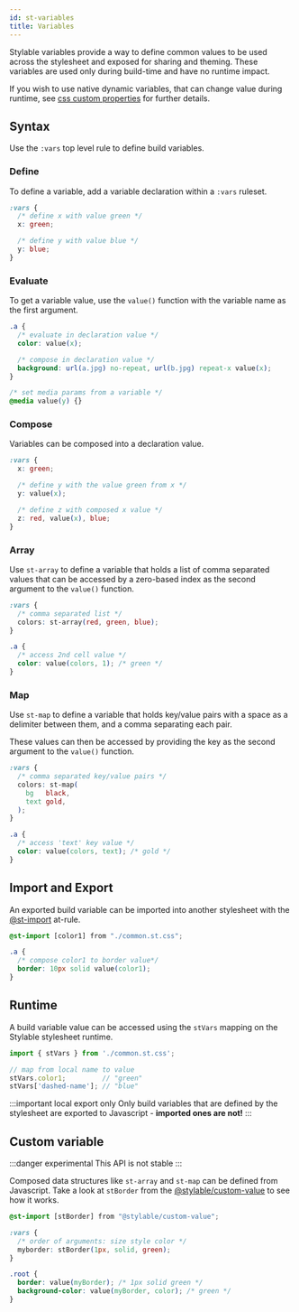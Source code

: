 ```yaml
---
id: st-variables
title: Variables
---
```


Stylable variables provide a way to define common values to be used across the stylesheet and exposed for sharing and theming.
These variables are used only during build-time and have no runtime impact.

If you wish to use native dynamic variables, that can change value during runtime, see [css custom properties](./css-vars.md) for further details.

## Syntax

Use the `:vars` top level rule to define build variables.

### Define

To define a variable, add a variable declaration within a `:vars` ruleset.

```css
:vars {
  /* define x with value green */
  x: green;

  /* define y with value blue */
  y: blue;
}
```

### Evaluate

To get a variable value, use the `value()` function with the variable name as the first argument.

<!-- prettier-ignore-start -->
```css
.a {
  /* evaluate in declaration value */
  color: value(x);

  /* compose in declaration value */
  background: url(a.jpg) no-repeat, url(b.jpg) repeat-x value(x);
}

/* set media params from a variable */
@media value(y) {}
```
<!-- prettier-ignore-end -->

### Compose

Variables can be composed into a declaration value.

```css
:vars {
  x: green;

  /* define y with the value green from x */
  y: value(x);

  /* define z with composed x value */
  z: red, value(x), blue;
}
```

### Array

Use `st-array` to define a variable that holds a list of comma separated values that can be accessed by a zero-based index as the second argument to the `value()` function.

```css
:vars {
  /* comma separated list */
  colors: st-array(red, green, blue);
}

.a {
  /* access 2nd cell value */
  color: value(colors, 1); /* green */
}
```

### Map

Use `st-map` to define a variable that holds key/value pairs with a space as a delimiter between them, and a comma separating each pair.

These values can then be accessed by providing the key as the second argument to the `value()` function.

<!-- prettier-ignore-start -->
```css
:vars {
  /* comma separated key/value pairs */
  colors: st-map(
    bg   black, 
    text gold,
  );
}

.a {
  /* access 'text' key value */
  color: value(colors, text); /* gold */
}
```
<!-- prettier-ignore-end -->

<!-- ### Nested -->
<!-- ToDo: open this section once the referencing of array in map is fixed -->
<!-- In the same way `st-map` and `st-array` can be defined with nested values, they can also reference other variables. -->

<!-- prettier-ignore-start -->
<!-- ```css
:vars {
  / single value /
  singleColor: green;

  / reference variable and inline values /
  listOfColors: st-array(red, value(singleColor), blue);

  mapColorThemes: st-map(
    / inline list/
    monochrome st-array(white, grey, black),
    / referenced list variable /
    colorful value(listOfColors),
  );
}

.a {
  / access 'colorful' key and then index 1 /
  color: value(mapColorThemes, colorful, 1); / green /
}
``` -->
<!-- prettier-ignore-end -->

## Import and Export

An exported build variable can be imported into another stylesheet with the [@st-import](./imports) at-rule.

```css title="example2.st.css"
@st-import [color1] from "./common.st.css";

.a {
  /* compose color1 to border value*/
  border: 10px solid value(color1);
}
```

## Runtime

A build variable value can be accessed using the `stVars` mapping on the Stylable stylesheet runtime.

<!-- prettier-ignore-start -->
```jsx
import { stVars } from './common.st.css';

// map from local name to value
stVars.color1;         // "green"
stVars['dashed-name']; // "blue"
```
<!-- prettier-ignore-end -->

:::important local export only
Only build variables that are defined by the stylesheet are exported to Javascript - **imported ones are not!**
:::

## Custom variable

:::danger experimental
This API is not stable
:::

Composed data structures like `st-array` and `st-map` can be defined from Javascript. Take a look at `stBorder` from the [@stylable/custom-value](https://github.com/wix/stylable/tree/master/packages/custom-value) to see how it works.

```css title="stBorder usage example"
@st-import [stBorder] from "@stylable/custom-value";

:vars {
  /* order of arguments: size style color */
  myborder: stBorder(1px, solid, green);
}

.root {
  border: value(myBorder); /* 1px solid green */
  background-color: value(myBorder, color); /* green */
}
```
